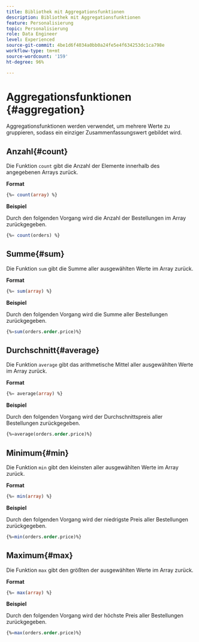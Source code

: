 ```yaml
---
title: Bibliothek mit Aggregationsfunktionen
description: Bibliothek mit Aggregationsfunktionen
feature: Personalisierung
topic: Personalisierung
role: Data Engineer
level: Experienced
source-git-commit: 4be1d6f4034a0bb0a24fe5e4f634253dc1ca798e
workflow-type: tm+mt
source-wordcount: '159'
ht-degree: 96%

---
```


# Aggregationsfunktionen {#aggregation}

Aggregationsfunktionen werden verwendet, um mehrere Werte zu gruppieren, sodass ein einziger Zusammenfassungswert gebildet wird.

## Anzahl{#count}

Die Funktion `count` gibt die Anzahl der Elemente innerhalb des angegebenen Arrays zurück.

**Format**

```sql
{%= count(array) %}
```

**Beispiel**

Durch den folgenden Vorgang wird die Anzahl der Bestellungen im Array zurückgegeben.

```sql
{%= count(orders) %}
```

## Summe{#sum}

Die Funktion `sum` gibt die Summe aller ausgewählten Werte im Array zurück.

**Format**

```sql
{%= sum(array) %}
```

**Beispiel**

Durch den folgenden Vorgang wird die Summe aller Bestellungen zurückgegeben.

```sql
{%=sum(orders.order.price)%}
```

## Durchschnitt{#average}

Die Funktion `average` gibt das arithmetische Mittel aller ausgewählten Werte im Array zurück.

**Format**

```sql
{%= average(array) %}
```

**Beispiel**

Durch den folgenden Vorgang wird der Durchschnittspreis aller Bestellungen zurückgegeben.

```sql
{%=average(orders.order.price)%}
```

## Minimum{#min}

Die Funktion `min` gibt den kleinsten aller ausgewählten Werte im Array zurück.

**Format**

```sql
{%= min(array) %}
```

**Beispiel**

Durch den folgenden Vorgang wird der niedrigste Preis aller Bestellungen zurückgegeben.

```sql
{%=min(orders.order.price)%}
```

## Maximum{#max}

Die Funktion `max` gibt den größten der ausgewählten Werte im Array zurück.

**Format**

```sql
{%= max(array) %}
```

**Beispiel**

Durch den folgenden Vorgang wird der höchste Preis aller Bestellungen zurückgegeben.

```sql
{%=max(orders.order.price)%}
```
